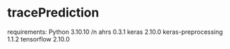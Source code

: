 # tracePrediction

requirements:
Python 3.10.10 /n
ahrs 0.3.1
keras 2.10.0
keras-preprocessing 1.1.2
tensorflow 2.10.0
